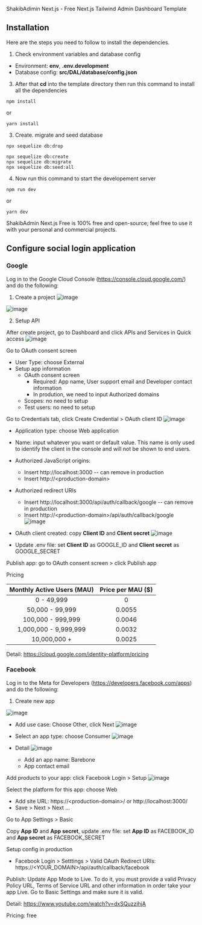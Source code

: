 ShakibAdimin Next.js - Free Next.js Tailwind Admin Dashboard Template

## Installation

Here are the steps you need to follow to install the dependencies.

1. Check environment variables and database config

* Environment: **env**, **.env.development**
* Database config: **src/DAL/database/config.json**

3. After that **cd** into the template directory then run this command to install all the dependencies

```
npm install
```

or

```
yarn install
```

3. Create. migrate and seed database
```
npx sequelize db:drop
```

```
npx sequelize db:create
npx sequelize db:migrate
npx sequelize db:seed:all
```

4. Now run this command to start the developement server

```
npm run dev
```

or

```
yarn dev
```



ShakibAdmin Next.js Free is 100% free and open-source; feel free to use it with your personal and commercial projects.

## Configure social login application

### Google

Log in to the Google Cloud Console (https://console.cloud.google.com/) and do the following:
1. Create a project
![image](https://github.com/khauthanhhieu/barebone-admin/assets/44426849/9faee3c7-fc74-4cf9-8729-3c7e5d8ec743)

![image](https://github.com/khauthanhhieu/barebone-admin/assets/44426849/b3adfc87-b20a-4024-810d-fb3f83331070)

2. Setup API

After create project, go to Dashboard and click APIs and Services in Quick access
![image](https://github.com/khauthanhhieu/barebone-admin/assets/44426849/0c0f4628-3381-4f23-ad47-11c5be0852c2)

Go to OAuth consent screen
- User Type: choose External
- Setup app information
  + OAuth consent screen
     * Required: App name, User support email and Developer contact information
     * In prodution, we need to input Authorized domains
  + Scopes: no need to setup
  + Test users: no need to setup

Go to Credentials tab, click Create Credential > OAuth client ID
![image](https://github.com/khauthanhhieu/barebone-admin/assets/44426849/85e5c6e0-9a01-47d5-bfe5-9f5408db11cc)

- Application type: choose Web application
- Name: input whatever you want or default value. This name is only used to identify the client in the console and will not be shown to end users.

- Authorized JavaScript origins:
   + Insert http://localhost:3000 -- can remove in production
   + Insert http://\<production-domain\>
- Authorized redirect URIs
   + Insert http://localhost:3000/api/auth/callback/google -- can remove in production
   + Insert http://\<production-domain\>/api/auth/callback/google
![image](https://github.com/khauthanhhieu/barebone-admin/assets/44426849/276b5254-032d-4ef3-a4a6-532c4aa9564e)

- OAuth client created: copy **Client ID** and **Client secret**
![image](https://github.com/khauthanhhieu/barebone-admin/assets/44426849/f1975d23-4694-4543-8054-2efffd11b567)
- Update .env file: set **Client ID** as GOOGLE_ID and **Client secret** as GOOGLE_SECRET

Publish app: go to OAuth consent screen > click Publish app

Pricing

| Monthly Active Users (MAU) | Price per MAU ($)    |
| :---:   | :---: |
| 0 - 49,999 | 0   |
| 50,000 - 99,999 |	0.0055 |
| 100,000 - 999,999	| 0.0046 |
| 1,000,000 - 9,999,999 |	0.0032 |
| 10,000,000 +	| 0.0025 |

Detail: https://cloud.google.com/identity-platform/pricing

### Facebook

Log in to the Meta for Developers (https://developers.facebook.com/apps) and do the following:

1. Create new app

![image](https://github.com/khauthanhhieu/barebone-admin/assets/44426849/5597e95b-bd2b-42d3-bf17-b2b7f71261f5)

- Add use case: Choose Other, click Next
![image](https://github.com/khauthanhhieu/barebone-admin/assets/44426849/7d177222-f355-466e-93fe-ede77e377624)

- Select an app type: choose Consumer
![image](https://github.com/khauthanhhieu/barebone-admin/assets/44426849/7c8d1fe4-dba3-47bd-9345-78d9bc6353db)

- Detail
![image](https://github.com/khauthanhhieu/barebone-admin/assets/44426849/953ab9b4-be09-4ba1-96d5-4073493fc39d)

  + Add an app name: Barebone
  + App contact email
 
Add products to your app: click Facebook Login > Setup
![image](https://github.com/khauthanhhieu/barebone-admin/assets/44426849/462ae970-2105-477d-a9bf-c1b6079c6d1d)

Select the platform for this app: choose Web
- Add site URL: https://\<production-domain\>/ or http://localhost:3000/
- Save > Next > Next ...

Go to App Settings > Basic

Copy **App ID** and **App secret**, update .env file: set **App ID** as FACEBOOK_ID and **App secret** as FACEBOOK_SECRET

Setup config in production
- Facebook Login > Setttings > Valid OAuth Redirect URIs: https://\<YOUR_DOMAIN\>/api/auth/callback/facebook

Publish: Update App Mode to Live.
To do it, you must provide a valid Privacy Policy URL, Terms of Service URL and other information in order take your app Live.
Go to Basic Settings and make sure it is valid.

Detail: https://www.youtube.com/watch?v=dxSQuzzihjA

Pricing: free

